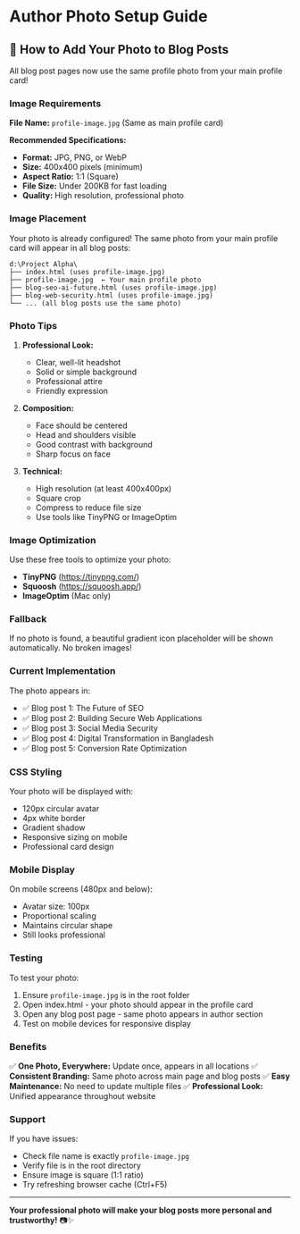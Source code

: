 # Author Photo Setup Guide

## 📸 How to Add Your Photo to Blog Posts

All blog post pages now use the same profile photo from your main profile card!

### Image Requirements

**File Name:** `profile-image.jpg` (Same as main profile card)

**Recommended Specifications:**
- **Format:** JPG, PNG, or WebP
- **Size:** 400x400 pixels (minimum)
- **Aspect Ratio:** 1:1 (Square)
- **File Size:** Under 200KB for fast loading
- **Quality:** High resolution, professional photo

### Image Placement

Your photo is already configured! The same photo from your main profile card will appear in all blog posts:
```
d:\Project Alpha\
├── index.html (uses profile-image.jpg)
├── profile-image.jpg  ← Your main profile photo
├── blog-seo-ai-future.html (uses profile-image.jpg)
├── blog-web-security.html (uses profile-image.jpg)
└── ... (all blog posts use the same photo)
```

### Photo Tips

1. **Professional Look:**
   - Clear, well-lit headshot
   - Solid or simple background
   - Professional attire
   - Friendly expression

2. **Composition:**
   - Face should be centered
   - Head and shoulders visible
   - Good contrast with background
   - Sharp focus on face

3. **Technical:**
   - High resolution (at least 400x400px)
   - Square crop
   - Compress to reduce file size
   - Use tools like TinyPNG or ImageOptim

### Image Optimization

Use these free tools to optimize your photo:

- **TinyPNG** (https://tinypng.com/)
- **Squoosh** (https://squoosh.app/)
- **ImageOptim** (Mac only)

### Fallback

If no photo is found, a beautiful gradient icon placeholder will be shown automatically. No broken images!

### Current Implementation

The photo appears in:
- ✅ Blog post 1: The Future of SEO
- ✅ Blog post 2: Building Secure Web Applications
- ✅ Blog post 3: Social Media Security
- ✅ Blog post 4: Digital Transformation in Bangladesh
- ✅ Blog post 5: Conversion Rate Optimization

### CSS Styling

Your photo will be displayed with:
- 120px circular avatar
- 4px white border
- Gradient shadow
- Responsive sizing on mobile
- Professional card design

### Mobile Display

On mobile screens (480px and below):
- Avatar size: 100px
- Proportional scaling
- Maintains circular shape
- Still looks professional

### Testing

To test your photo:
1. Ensure `profile-image.jpg` is in the root folder
2. Open index.html - your photo should appear in the profile card
3. Open any blog post page - same photo appears in author section
4. Test on mobile devices for responsive display

### Benefits

✅ **One Photo, Everywhere:** Update once, appears in all locations
✅ **Consistent Branding:** Same photo across main page and blog posts
✅ **Easy Maintenance:** No need to update multiple files
✅ **Professional Look:** Unified appearance throughout website

### Support

If you have issues:
- Check file name is exactly `profile-image.jpg`
- Verify file is in the root directory
- Ensure image is square (1:1 ratio)
- Try refreshing browser cache (Ctrl+F5)

---

**Your professional photo will make your blog posts more personal and trustworthy!** 📷✨
